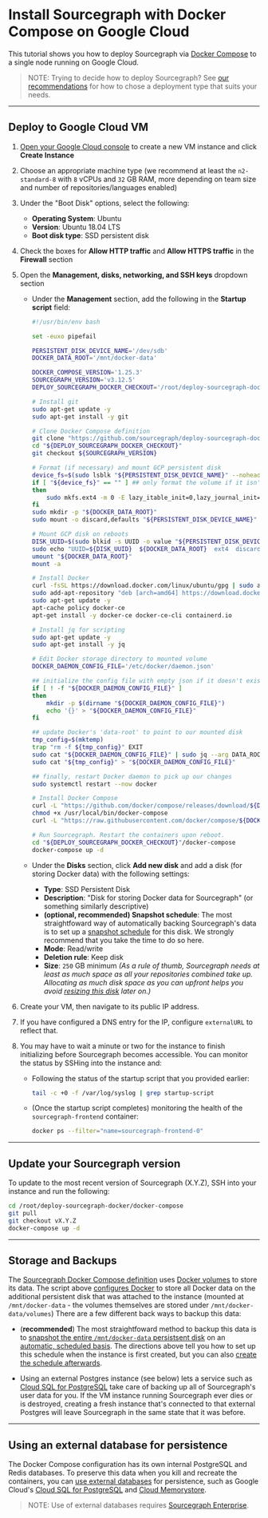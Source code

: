 # Install Sourcegraph with Docker Compose on Google Cloud

This tutorial shows you how to deploy Sourcegraph via [Docker Compose](https://docs.docker.com/compose/) to a single node running on Google Cloud.

> NOTE: Trying to decide how to deploy Sourcegraph? See [our recommendations](../index.md) for how to chose a deployment type that suits your needs.

---

## Deploy to Google Cloud VM

1. [Open your Google Cloud console](https://console.cloud.google.com/compute/instances) to create a new VM instance and click **Create Instance**
1. Choose an appropriate machine type (we recommend at least the `n2-standard-8` with `8` vCPUs and `32` GB RAM, more depending on team size and number of repositories/languages enabled)
1. Under the "Boot Disk" options, select the following:

    * **Operating System**: Ubuntu
    * **Version**: Ubuntu 18.04 LTS
    * **Boot disk type**: SSD persistent disk

1. Check the boxes for **Allow HTTP traffic** and **Allow HTTPS traffic** in the **Firewall** section
1. Open the **Management, disks, networking, and SSH keys** dropdown section

    * Under the **Management** section, add the following in the **Startup script** field:

      ```bash
      #!/usr/bin/env bash

      set -euxo pipefail

      PERSISTENT_DISK_DEVICE_NAME='/dev/sdb'
      DOCKER_DATA_ROOT='/mnt/docker-data'

      DOCKER_COMPOSE_VERSION='1.25.3'
      SOURCEGRAPH_VERSION='v3.12.5'
      DEPLOY_SOURCEGRAPH_DOCKER_CHECKOUT='/root/deploy-sourcegraph-docker'

      # Install git
      sudo apt-get update -y
      sudo apt-get install -y git

      # Clone Docker Compose definition
      git clone "https://github.com/sourcegraph/deploy-sourcegraph-docker.git" "${DEPLOY_SOURCEGRAPH_DOCKER_CHECKOUT}"
      cd "${DEPLOY_SOURCEGRAPH_DOCKER_CHECKOUT}"
      git checkout ${SOURCEGRAPH_VERSION}

      # Format (if necessary) and mount GCP persistent disk
      device_fs=$(sudo lsblk "${PERSISTENT_DISK_DEVICE_NAME}" --noheadings --output fsType)
      if [ "${device_fs}" == "" ] ## only format the volume if it isn't already formatted
      then
          sudo mkfs.ext4 -m 0 -E lazy_itable_init=0,lazy_journal_init=0,discard "${PERSISTENT_DISK_DEVICE_NAME}"
      fi
      sudo mkdir -p "${DOCKER_DATA_ROOT}"
      sudo mount -o discard,defaults "${PERSISTENT_DISK_DEVICE_NAME}" "${DOCKER_DATA_ROOT}"

      # Mount GCP disk on reboots
      DISK_UUID=$(sudo blkid -s UUID -o value "${PERSISTENT_DISK_DEVICE_NAME}")
      sudo echo "UUID=${DISK_UUID}  ${DOCKER_DATA_ROOT}  ext4  discard,defaults,nofail  0  2" >> '/etc/fstab'
      umount "${DOCKER_DATA_ROOT}"
      mount -a

      # Install Docker
      curl -fsSL https://download.docker.com/linux/ubuntu/gpg | sudo apt-key add -
      sudo add-apt-repository "deb [arch=amd64] https://download.docker.com/linux/ubuntu $(lsb_release -cs) stable"
      sudo apt-get update -y
      apt-cache policy docker-ce
      apt-get install -y docker-ce docker-ce-cli containerd.io

      # Install jq for scripting
      sudo apt-get update -y
      sudo apt-get install -y jq

      # Edit Docker storage directory to mounted volume
      DOCKER_DAEMON_CONFIG_FILE='/etc/docker/daemon.json'

      ## initialize the config file with empty json if it doesn't exist
      if [ ! -f "${DOCKER_DAEMON_CONFIG_FILE}" ]
      then
          mkdir -p $(dirname "${DOCKER_DAEMON_CONFIG_FILE}")
          echo '{}' > "${DOCKER_DAEMON_CONFIG_FILE}"
      fi

      ## update Docker's 'data-root' to point to our mounted disk
      tmp_config=$(mktemp)
      trap "rm -f ${tmp_config}" EXIT
      sudo cat "${DOCKER_DAEMON_CONFIG_FILE}" | sudo jq --arg DATA_ROOT "${DOCKER_DATA_ROOT}" '.["data-root"]=$DATA_ROOT' > "${tmp_config}"
      sudo cat "${tmp_config}" > "${DOCKER_DAEMON_CONFIG_FILE}"

      ## finally, restart Docker daemon to pick up our changes
      sudo systemctl restart --now docker

      # Install Docker Compose
      curl -L "https://github.com/docker/compose/releases/download/${DOCKER_COMPOSE_VERSION}/docker-compose-$(uname -s)-$(uname -m)" -o /usr/local/bin/docker-compose
      chmod +x /usr/local/bin/docker-compose
      curl -L "https://raw.githubusercontent.com/docker/compose/${DOCKER_COMPOSE_VERSION}/contrib/completion/bash/docker-compose" -o /etc/bash_completion.d/docker-compose

      # Run Sourcegraph. Restart the containers upon reboot.
      cd "${DEPLOY_SOURCEGRAPH_DOCKER_CHECKOUT}"/docker-compose
      docker-compose up -d
      ```

    * Under the **Disks** section, click **Add new disk**  and add a disk (for storing Docker data) with the following settings:
        * **Type**: SSD Persistent Disk
        * **Description**: "Disk for storing Docker data for Sourcegraph" (or something similarly descriptive)
        * **(optional, recommended) Snapshot schedule**: The most straightfoward way of automatically backing Sourcegraph's data is to set up a [snapshot schedule](https://cloud.google.com/compute/docs/disks/scheduled-snapshots) for this disk. We strongly recommend that you take the time to do so here.
        * **Mode**: Read/write
        * **Deletion rule**: Keep disk
        * **Size**: `250` GB minimum *(As a rule of thumb, Sourcegraph needs at least as much space as all your repositories combined take up. Allocating as much disk space as you can upfront helps you avoid [resizing this disk](https://cloud.google.com/compute/docs/disks/add-persistent-disk#resize_pd) later on.)*

1. Create your VM, then navigate to its public IP address.
1. If you have configured a DNS entry for the IP, configure `externalURL` to reflect that.
1. You may have to wait a minute or two for the instance to finish initializing before Sourcegraph becomes accessible. You can monitor the status by SSHing into the instance and:
    * Following the status of the startup script that you provided earlier:

      ```bash
      tail -c +0 -f /var/log/syslog | grep startup-script
      ```

    * (Once the startup script completes) monitoring the health of the `sourcegraph-frontend` container:

      ```bash
      docker ps --filter="name=sourcegraph-frontend-0"
      ```

---

## Update your Sourcegraph version

To update to the most recent version of Sourcegraph (X.Y.Z), SSH into your instance and run the following:

```bash
cd /root/deploy-sourcegraph-docker/docker-compose
git pull
git checkout vX.Y.Z
docker-compose up -d
```

---

## Storage and Backups

The [Sourcegraph Docker Compose definition](https://github.com/sourcegraph/deploy-sourcegraph-docker/blob/master/docker-compose/docker-compose.yaml) uses [Docker volumes](https://docs.docker.com/storage/volumes/) to store its data. The script above [configures Docker](https://docs.docker.com/engine/reference/commandline/dockerd/#daemon-configuration-file) to store all Docker data on the additional persistent disk that was attached to the instance (mounted at `/mnt/docker-data` - the volumes themselves are stored under `/mnt/docker-data/volumes`) There are a few different back ways to backup this data:

* (**recommended**) The most straightfoward method to backup this data is to [snapshot the entire `/mnt/docker-data` persistsent disk](https://cloud.google.com/compute/docs/disks/create-snapshots) on an [automatic, scheduled basis](https://cloud.google.com/compute/docs/disks/scheduled-snapshots). The directions above tell you how to set up this schedule when the instance is first created, but you can also [create the schedule afterwards](https://cloud.google.com/compute/docs/disks/scheduled-snapshots).

* Using an external Postgres instance (see below) lets a service such as [Cloud SQL for PostgreSQL](https://cloud.google.com/sql/docs/postgres/) take care of backing up all of Sourcegraph's user data for you. If the VM instance running Sourcegraph ever dies or is destroyed, creating a fresh instance that's connected to that external Postgres will leave Sourcegraph in the same state that it was before.

---

## Using an external database for persistence

The Docker Compose configuration has its own internal PostgreSQL and Redis databases. To preserve this data when you kill and recreate the containers, you can [use external databases](../../external_database.md) for persistence, such as Google Cloud's [Cloud SQL for PostgreSQL](https://cloud.google.com/sql/docs/postgres/) and [Cloud Memorystore](https://cloud.google.com/memorystore/).

> NOTE: Use of external databases requires [Sourcegraph Enterprise](https://about.sourcegraph.com/pricing).
